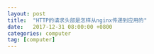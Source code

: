 ```yaml
---
layout: post
title:  "HTTP的请求头部是怎样从nginx传递到应用的"
date:   2017-12-31 08:00:00 +0800
categories: computer
tag: [computer]
---
```


